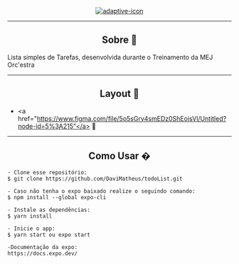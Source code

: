 <p align="center">
  <a href="https://ibb.co/t3QZSgC"><img src="https://i.ibb.co/t3QZSgC/adaptive-icon.png" alt="adaptive-icon" border="0"></a>
</p>




---

<h2 align="center">Sobre 📖</h2>
   
<p>
   Lista simples de Tarefas, desenvolvida durante o Treinamento da MEJ Orc'estra<br>
  
</p>

---

<h2 align="center">Layout 🎨</h2>


   - <a href="https://www.figma.com/file/5o5sGry4smEDz0ShEoisVl/Untitled?node-id=5%3A215"</a> 📱
   </p>

---


<h2 align="center">Como Usar �</h2>

   ```
   - Clone esse repositório:
   $ git clone https://github.com/DaviMatheus/todoList.git

   - Caso não tenha o expo baixado realize o seguindo comando:
   $ npm install --global expo-cli

   - Instale as dependências:
   $ yarn install

   - Inicie o app: 
   $ yarn start ou expo start
   
   -Documentação da expo:
   https://docs.expo.dev/
   ```
   

